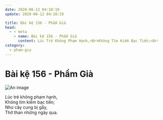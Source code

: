 ```yaml
---
date: 2020-06-12 04:10:19
update: 2020-06-12 04:10:19

title: Bài kệ 156 - Phẩm Già
head:
  - - meta
    - name: Bài kệ 156 - Phẩm Già
      content: Lúc Trẻ Không Phạm Hạnh,<Br>Không Tìm Kiếm Bạc Tiền;<Br>Như Cây Cung Bị Gẫy,<Br>Thở Than Những Ngày Qua.<Br>
category:
  - pham-gia
---
```


# Bài kệ 156 - Phẩm Già

![An image](/img/pham-gia/pham-gia-156.jpg)

Lúc trẻ không phạm hạnh,<br>Không tìm kiếm bạc tiền;<br>Như cây cung bị gẫy,<br>Thở than những ngày qua.<br>
